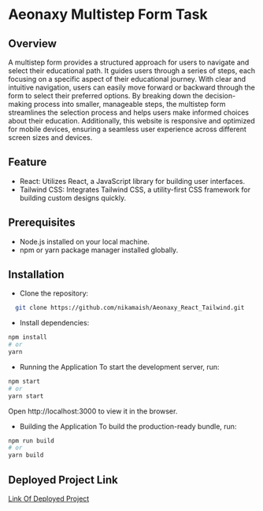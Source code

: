 # Aeonaxy Multistep Form Task


## Overview
A multistep form provides a structured approach for users to navigate and select their educational path. It guides users through a series of steps, each focusing on a specific aspect of their educational journey. With clear and intuitive navigation, users can easily move forward or backward through the form to select their preferred options. By breaking down the decision-making process into smaller, manageable steps, the multistep form streamlines the selection process and helps users make informed choices about their education. Additionally, this website is responsive and optimized for mobile devices, ensuring a seamless user experience across different screen sizes and devices.


## Feature
- React: Utilizes React, a JavaScript library for building user interfaces.
- Tailwind CSS: Integrates Tailwind CSS, a utility-first CSS framework for building custom designs quickly.


## Prerequisites
- Node.js installed on your local machine.
- npm or yarn package manager installed globally.


## Installation

- Clone the repository:
```bash
  git clone https://github.com/nikamaish/Aeonaxy_React_Tailwind.git
```

- Install dependencies:
```bash
npm install
# or
yarn
```

- Running the Application
To start the development server, run:
```bash
npm start
# or
yarn start
```

Open http://localhost:3000 to view it in the browser.


- Building the Application
To build the production-ready bundle, run:
```bash
npm run build
# or
yarn build
```

## Deployed Project Link
[Link Of Deployed Project](https://multistep-form-aish.netlify.app/)

